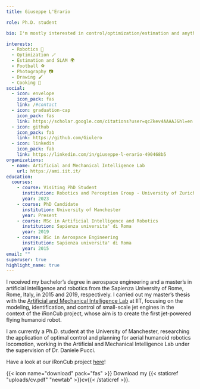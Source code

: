 ```yaml
---
title: Giuseppe L'Erario

role: Ph.D. student

bio: I'm mostly interested in control/optimization/estimation and anything related to robotics robot 🤖

interests:
  - Robotics 🤖
  - Optimization 🪄
  - Estimation and SLAM 🌍
  - Football ⚽
  - Photography 📷
  - Drawing 🖌️
  - Cooking 🍝
social:
  - icon: envelope
    icon_pack: fas
    link: /#contact
  - icon: graduation-cap
    icon_pack: fas
    link: https://scholar.google.com/citations?user=qcZkev4AAAAJ&hl=en
  - icon: github
    icon_pack: fab
    link: https://github.com/Giulero
  - icon: linkedin
    icon_pack: fab
    link: https://linkedin.com/in/giuseppe-l-erario-490468b5
organizations:
  - name: Artificial and Mechanical Intelligence Lab
    url: https://ami.iit.it/
education:
  courses:
    - course: Visiting PhD Student
      institution: Robotics and Perception Group - University of Zurich
      year: 2023
    - course: PhD Candidate
      institution: University of Manchester
      year: Present
    - course: MSc in Artificial Intelligence and Robotics
      institution: Sapienza universita' di Roma
      year: 2019
    - course: BSc in Aerospace Engineering
      institution: Sapienza universita' di Roma
      year: 2015
email: ""
superuser: true
highlight_name: true
---
```


I received my bachelor’s degree in aerospace engineering and a master’s in artificial intelligence and robotics from the Sapienza University of Rome, Rome, Italy, in 2015 and 2019, respectively. I carried out my master’s thesis with the [Artificial and Mechanical Intelligence Lab](https://ami.iit.it/) at IIT, focusing on the modeling, identification, and control of small-scale jet engines in the context of the iRonCub project, whose aim is to create the first jet-powered flying humanoid robot.

I am currently a Ph.D. student at the University of Manchester, researching the application of optimal control and planning for aerial humanoid robotics locomotion, working in the Artificial and Mechanical Intelligence Lab under the supervision of Dr. Daniele Pucci.

Have a look at our iRonCub project [here](https://ami.iit.it/aerial-humanoid-robotics)!

{{< icon name="download" pack="fas" >}} Download my {{< staticref "uploads/cv.pdf" "newtab" >}}cv{{< /staticref >}}.
